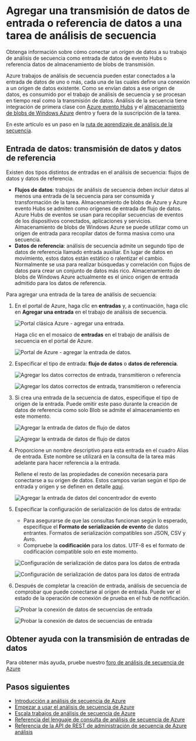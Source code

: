 <properties
    pageTitle="Agregar una entrada de datos a los trabajos de análisis de secuencia | Microsoft Azure"
    description="Obtenga información sobre cómo conectar un origen de datos a su trabajo de análisis de secuencia como transmisión de entrada de datos de evento Hubs o referencia de datos de almacenamiento de Blog."
    keywords="datos de entrada, transmisión de datos"
    documentationCenter=""
    services="stream-analytics"
    authors="jeffstokes72"
    manager="jhubbard"
    editor="cgronlun"
/>

<tags
    ms.service="stream-analytics"
    ms.devlang="na"
    ms.topic="article"
    ms.tgt_pltfrm="na"
    ms.workload="data-services"
    ms.date="09/26/2016"
    ms.author="jeffstok"
/>


# <a name="add-a-streaming-data-input-or-reference-data-to-a-stream-analytics-job"></a>Agregar una transmisión de datos de entrada o referencia de datos a una tarea de análisis de secuencia

Obtenga información sobre cómo conectar un origen de datos a su trabajo de análisis de secuencia como entrada de datos de evento Hubs o referencia datos de almacenamiento de blobs de transmisión.

Azure trabajos de análisis de secuencia pueden estar conectados a la entrada de datos de uno o más, cada una de las cuales define una conexión a un origen de datos existente. Como se envían datos a ese origen de datos, es consumido por el trabajo de análisis de secuencia y se procesan en tiempo real como la transmisión de datos. Análisis de la secuencia tiene integración de primera clase con [Azure evento Hubs](https://azure.microsoft.com/services/event-hubs/) y el [almacenamiento de blobs de Windows Azure](../storage/storage-dotnet-how-to-use-blobs.md) dentro y fuera de la suscripción de la tarea.

En este artículo es un paso en la [ruta de aprendizaje de análisis de la secuencia](/documentation/learning-paths/stream-analytics/).

## <a name="data-input-streaming-data-and-reference-data"></a>Entrada de datos: transmisión de datos y datos de referencia

Existen dos tipos distintos de entradas en el análisis de secuencia: flujos de datos y datos de referencia.

- **Flujos de datos**: trabajos de análisis de secuencia deben incluir datos al menos una entrada de la secuencia para ser consumida y transformación de la tarea. Almacenamiento de blobs de Azure y Azure evento Hubs se admiten como orígenes de entrada de flujo de datos. Azure Hubs de eventos se usan para recopilar secuencias de eventos de los dispositivos conectados, aplicaciones y servicios. Almacenamiento de blobs de Windows Azure se puede utilizar como un origen de entrada para recopilar datos de forma masiva como una secuencia.  
- **Datos de referencia**: análisis de secuencia admite un segundo tipo de datos de referencia llamado entrada auxiliar.  En lugar de datos en movimiento, estos datos están estático o ralentizar el cambio.  Normalmente se usa para realizar búsquedas y correlación con flujos de datos para crear un conjunto de datos más rico.  Almacenamiento de blobs de Windows Azure actualmente es el único origen de entrada admitido para los datos de referencia.  

Para agregar una entrada de la tarea de análisis de secuencia:

1. En el portal de Azure, haga clic en **entradas** y, a continuación, haga clic en **Agregar una entrada** en el trabajo de análisis de secuencia.

    ![Portal clásica Azure - agregar una entrada.](./media/stream-analytics-add-inputs/1-stream-analytics-add-inputs.png)  

    Haga clic en el mosaico de **entradas** en el trabajo de análisis de secuencia en el portal de Azure.  

    ![Portal de Azure - agregar la entrada de datos.](./media/stream-analytics-add-inputs/7-stream-analytics-add-inputs.png)  

2. Especificar el tipo de entrada: **flujo de datos** o **datos de referencia**.

    ![Agregar los datos correctos de entrada, transmitieron o referencia](./media/stream-analytics-add-inputs/2-stream-analytics-add-inputs.png)  

    ![Agregar los datos correctos de entrada, transmitieron o referencia](./media/stream-analytics-add-inputs/8-stream-analytics-add-inputs.png)  

3. Si crea una entrada de la secuencia de datos, especifique el tipo de origen de la entrada.  Puede omitir este paso durante la creación de datos de referencia como solo Blob se admite el almacenamiento en este momento.

    ![Agregar la entrada de datos de flujo de datos](./media/stream-analytics-add-inputs/3-stream-analytics-add-inputs.png)  

    ![Agregar la entrada de datos de flujo de datos](./media/stream-analytics-add-inputs/9-stream-analytics-add-inputs.png)  

4. Proporcione un nombre descriptivo para esta entrada en el cuadro Alias de entrada.  Este nombre se utilizará en la consulta de la tarea más adelante para hacer referencia a la entrada.

    Rellene el resto de las propiedades de conexión necesaria para conectarse a su origen de datos. Estos campos varían según el tipo de entrada y origen y se definen en detalle [aquí](stream-analytics-create-a-job.md).  

    ![Agregar la entrada de datos del concentrador de evento](./media/stream-analytics-add-inputs/4-stream-analytics-add-inputs.png)  

5. Especificar la configuración de serialización de los datos de entrada:
    - Para asegurarse de que las consultas funcionan según lo esperado, especifique el **Formato de serialización de evento** de datos entrantes.  Formatos de serialización compatibles son JSON, CSV y Avro.
    - Compruebe la **codificación** para los datos.  UTF-8 es el formato de codificación compatible solo en este momento.

    ![Configuración de serialización de datos para los datos de entrada](./media/stream-analytics-add-inputs/5-stream-analytics-add-inputs.png)  

    ![Configuración de serialización de datos para los datos de entrada](./media/stream-analytics-add-inputs/10-stream-analytics-add-inputs.png)  

6. Después de completar la creación de entrada, análisis de secuencia de comprobar que puede conectarse al origen de entrada.  Puede ver el estado de la operación de conexión de prueba en el hub de notificación.

    ![Probar la conexión de datos de secuencias de entrada](./media/stream-analytics-add-inputs/6-stream-analytics-add-inputs.png)  

    ![Probar la conexión de datos de secuencias de entrada](./media/stream-analytics-add-inputs/11-stream-analytics-add-inputs.png)  

## <a name="get-help-with-streaming-data-inputs"></a>Obtener ayuda con la transmisión de entradas de datos
Para obtener más ayuda, pruebe nuestro [foro de análisis de secuencia de Azure](https://social.msdn.microsoft.com/Forums/en-US/home?forum=AzureStreamAnalytics)

## <a name="next-steps"></a>Pasos siguientes

- [Introducción a análisis de secuencia de Azure](stream-analytics-introduction.md)
- [Empezar a usar el análisis de secuencia de Azure](stream-analytics-get-started.md)
- [Escala trabajos de análisis de secuencia de Azure](stream-analytics-scale-jobs.md)
- [Referencia del lenguaje de consulta de análisis de secuencia de Azure](https://msdn.microsoft.com/library/azure/dn834998.aspx)
- [Referencia de la API de REST de administración de secuencia de Azure análisis](https://msdn.microsoft.com/library/azure/dn835031.aspx)
